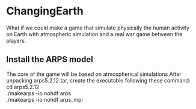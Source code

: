 # ChangingEarth
What if we could make a game that simulate physically the human activity on Earth with atmospheric simulation and a real war game between the players.

## Install the ARPS model
The core of the game will be based on atmospherical simulations
After unpacking arps5.2.12.tar, create the executable following these command:
cd arps5.2.12  
./makearps -io nohdf arps  
./makearps -io nohdf arps_mpi  



